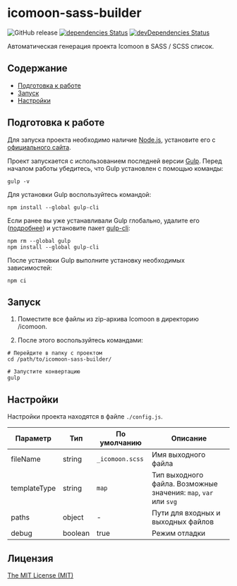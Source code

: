 # icomoon-sass-builder

![GitHub release](https://img.shields.io/github/release/digikid/icomoon-scss-builder.svg)
[![dependencies Status](https://david-dm.org/digikid/icomoon-scss-builder/status.svg)](https://david-dm.org/digikid/gulp-project)
[![devDependencies Status](https://david-dm.org/digikid/icomoon-scss-builder/dev-status.svg)](https://david-dm.org/digikid/gulp-project?type=dev)

Автоматическая генерация проекта Icomoon в SASS / SCSS список.

## Содержание

- [Подготовка к работе](#start)
- [Запуск](#run)
- [Настройки](#config)

<a name="start"></a>

## Подготовка к работе

Для запуска проекта необходимо наличие [Node.js](https://nodejs.org/), установите его с [официального сайта](https://nodejs.org/).

Проект запускается с использованием последней версии [Gulp](https://gulpjs.com/). Перед началом работы убедитесь, что Gulp установлен с помощью команды:

```shell
gulp -v
```

Для установки Gulp воспользуйтесь командой:

```shell
npm install --global gulp-cli
```

Если ранее вы уже устанавливали Gulp глобально, удалите его ([подробнее](https://medium.com/gulpjs/gulp-sips-command-line-interface-e53411d4467)) и установите пакет [gulp-cli](https://www.npmjs.com/package/gulp-cli):

```shell
npm rm --global gulp
npm install --global gulp-cli
```

После установки Gulp выполните установку необходимых зависимостей:

```shell
npm ci
```

<a name="build"></a>

## Запуск

1. Поместите все файлы из zip-архива Icomoon в директорию /icomoon.

2. После этого воспользуйтесь командами:

```shell
# Перейдите в папку с проектом
cd /path/to/icomoon-sass-builder/

# Запустите конвертацию
gulp
```

<a name="config"></a>

## Настройки

Настройки проекта находятся в файле `./config.js`.

Параметр       | Тип     | По умолчанию     | Описание
-------------- | --------| ---------------- | -------------------------------------------------------------------------
fileName       | string  | `_icomoon.scss`  | Имя выходного файла
templateType   | string  | `map`            | Тип выходного файла. Возможные значения: `map`, `var` или `svg`
paths          | object  | -                | Пути для входных и выходных файлов
debug          | boolean | true             | Режим отладки

## Лицензия

[The MIT License (MIT)](LICENSE)
